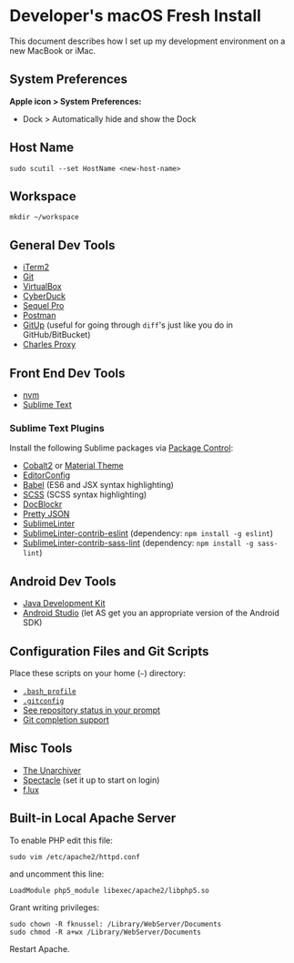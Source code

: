 # Developer's macOS Fresh Install

This document describes how I set up my development environment on a new MacBook or iMac. 

## System Preferences

**Apple icon > System Preferences:**

* Dock > Automatically hide and show the Dock

## Host Name

```
sudo scutil --set HostName <new-host-name>
```

## Workspace

```
mkdir ~/workspace
```

## General Dev Tools

* [iTerm2](https://www.iterm2.com/)
* [Git](http://git-scm.com/)
* [VirtualBox](https://www.virtualbox.org/)
* [CyberDuck](https://cyberduck.io/)
* [Sequel Pro](http://www.sequelpro.com/)
* [Postman](https://www.getpostman.com/)
* [GitUp](http://gitup.co/) (useful for going through `diff`'s just like you do in GitHub/BitBucket)
* [Charles Proxy](https://www.charlesproxy.com/)

## Front End Dev Tools

* [nvm](https://github.com/creationix/nvm)
* [Sublime Text](https://www.sublimetext.com/)

### Sublime Text Plugins

Install the following Sublime packages via [Package Control](https://packagecontrol.io/):

* [Cobalt2](https://github.com/wesbos/cobalt2) or [Material Theme](https://github.com/equinusocio/material-theme)
* [EditorConfig](http://editorconfig.org/)
* [Babel](https://github.com/babel/babel-sublime) (ES6 and JSX syntax highlighting)
* [SCSS](https://github.com/MarioRicalde/SCSS.tmbundle) (SCSS syntax highlighting)
* [DocBlockr](https://github.com/spadgos/sublime-jsdocs)
* [Pretty JSON](https://github.com/dzhibas/SublimePrettyJson)
* [SublimeLinter](http://www.sublimelinter.com/)
* [SublimeLinter-contrib-eslint](https://github.com/roadhump/SublimeLinter-eslint) (dependency: `npm install -g eslint`)
* [SublimeLinter-contrib-sass-lint](https://github.com/skovhus/SublimeLinter-contrib-sass-lint) (dependency: `npm install -g sass-lint`)

## Android Dev Tools

* [Java Development Kit](http://www.oracle.com/technetwork/java/javase/downloads/)
* [Android Studio](https://developer.android.com/studio/) (let AS get you an appropriate version of the Android SDK)

## Configuration Files and Git Scripts

Place these scripts on your home (`~`) directory:

* [`.bash_profile`](./.bash_profile)
* [`.gitconfig`](./.gitconfig)
* [See repository status in your prompt](https://github.com/git/git/blob/master/contrib/completion/git-prompt.sh)
* [Git completion support](https://github.com/git/git/blob/master/contrib/completion/git-completion.bash)

## Misc Tools

* [The Unarchiver](http://unarchiver.c3.cx/unarchiver)
* [Spectacle](https://www.spectacleapp.com/) (set it up to start on login)
* [f.lux](https://justgetflux.com/)

## Built-in Local Apache Server

To enable PHP edit this file:

```
sudo vim /etc/apache2/httpd.conf
```

and uncomment this line:

```
LoadModule php5_module libexec/apache2/libphp5.so
```

Grant writing privileges:

```
sudo chown -R fknussel: /Library/WebServer/Documents
sudo chmod -R a+wx /Library/WebServer/Documents
```

Restart Apache.
